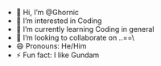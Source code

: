 - 👋 Hi, I’m @Ghornic
- 👀 I’m interested in Coding
- 🌱 I’m currently learning Coding in general
- 💞️ I’m looking to collaborate on ..==\\
- 😄 Pronouns: He/Him
- ⚡ Fun fact: I like Gundam

<!---
Ghornic/Ghornic is a ✨ special ✨ repository because its `README.md` (this file) appears on your GitHub profile.
You can click the Preview link to take a look at your changes.
--->
